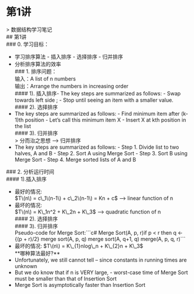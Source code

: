 # 第1讲

&gt; 数据结构学习笔记  
\#\# 第1讲  
\#\#\# 0. 学习目标：  
- 学习排序算法 - 插入排序 - 选择排序 - 归并排序  
- 分析排序算法的效率  
\#\#\# 1. 排序问题：  
输入：A list of n numbers  
输出：Arrange the numbers in increasing order  
\#\#\#\# 1\). 插入排序- The key steps are summarized as follows: - Swap towards left side ; - Stop until seeing an item with a smaller value.  
\#\#\#\# 2\). 选择排序  
- The key steps are summarized as follows: - Find minimum item after \(k-1\)th position - Let’s call this minimum item X - Insert X at kth position in the list  
\#\#\#\# 3\). 归并排序  
&gt; 分而治之思想 --&gt; 归并排序  
- The key steps are summarized as follows: - Step 1. Divide list to two halves, A and B - Step 2. Sort A using Merge Sort - Step 3. Sort B using Merge Sort - Step 4. Merge sorted lists of A and B  
  
\#\#\# 2. 分析运行时间  
\#\#\#\# 1\).插入排序  
- 最好的情况:  
 $T\(n\) = c\_1\(n-1\) + c\_2\(n-1\) = Kn + c$ --&gt; linear function of n  
- 最坏的情况:  
 $T\(n\) = K\_1n^2 + K\_2n + K\_3$ --&gt; quadratic function of n  
\#\#\#\# 2\). 选择排序  
\#\#\#\# 3\). 归并排序  
Pseudo-code for Merge Sort:\`\`\`c\# Merge Sort\(A, p, r\)if p &lt; r then q &lt;- {\(p + r\)/2} merge sort\(A, p, q\) merge sort\(A, q+1, q\) merge\(A, p, q, r\)\`\`\`  
- 最坏的情况: $T\(n\) = K\_{1}nlog\_n + K\_{2}n + K\_3$  
\*\*哪种算法最好?\*\*  
- Unfortunately, we still cannot tell – since constants in running times are unknown  
- But we do know that if n is VERY large, - worst-case time of Merge Sort must be smaller than that of Insertion Sort  
- Merge Sort is asymptotically faster than Insertion Sort  
  



